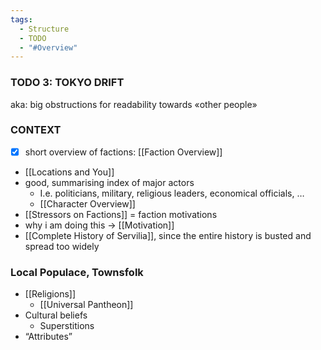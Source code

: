 ```yaml
---
tags:
  - Structure
  - TODO
  - "#Overview"
---
```

### TODO 3: TOKYO DRIFT 
aka: big obstructions for readability towards «other people»
### CONTEXT
- [x] short overview of factions: [[Faction Overview]]
- [[Locations and You]]
- good, summarising index of major actors
	- I.e. politicians, military, religious leaders, economical officials, …  
	- [[Character Overview]]
- [[Stressors on Factions]] = faction motivations
- why i am doing this -> [[Motivation]]
- [[Complete History of Servilia]], since the entire history is busted and spread too widely
### Local Populace, Townsfolk
- [[Religions]]
	- [[Universal Pantheon]]
- Cultural beliefs 
	- Superstitions
- “Attributes”
